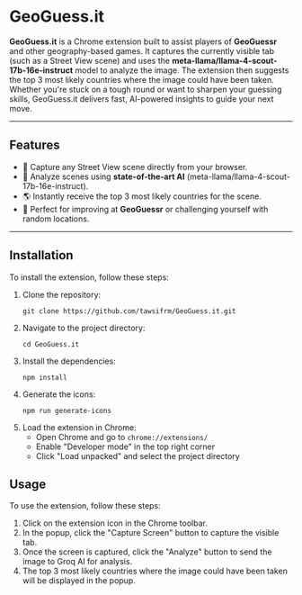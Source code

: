# GeoGuess.it

**GeoGuess.it** is a Chrome extension built to assist players of **GeoGuessr** and other geography-based games. It captures the currently visible tab (such as a Street View scene) and uses the **meta-llama/llama-4-scout-17b-16e-instruct** model to analyze the image. The extension then suggests the top 3 most likely countries where the image could have been taken.  
Whether you're stuck on a tough round or want to sharpen your guessing skills, GeoGuess.it delivers fast, AI-powered insights to guide your next move.

---

## Features
- 📸 Capture any Street View scene directly from your browser.
- 🧠 Analyze scenes using **state-of-the-art AI** (meta-llama/llama-4-scout-17b-16e-instruct).
- 🌎 Instantly receive the top 3 most likely countries for the scene.
- 🎯 Perfect for improving at **GeoGuessr** or challenging yourself with random locations.

---

## Installation

To install the extension, follow these steps:

1. Clone the repository:
   ```
   git clone https://github.com/tawsifrm/GeoGuess.it.git
   ```
2. Navigate to the project directory:
   ```
   cd GeoGuess.it
   ```
3. Install the dependencies:
   ```
   npm install
   ```
4. Generate the icons:
   ```
   npm run generate-icons
   ```
5. Load the extension in Chrome:
   - Open Chrome and go to `chrome://extensions/`
   - Enable "Developer mode" in the top right corner
   - Click "Load unpacked" and select the project directory

## Usage

To use the extension, follow these steps:

1. Click on the extension icon in the Chrome toolbar.
2. In the popup, click the "Capture Screen" button to capture the visible tab.
3. Once the screen is captured, click the "Analyze" button to send the image to Groq AI for analysis.
4. The top 3 most likely countries where the image could have been taken will be displayed in the popup.

